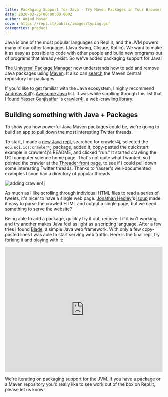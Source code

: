 ```yaml
---
title: Packaging Support for Java - Try Maven Packages in Your Browser
date: 2020-03-25T00:00:00.000Z
author: Amjad Masad
cover: https://repl.it/public/images/typing.gif
categories: product
---
```


Java is one of the most popular languages on Repl.it, and the JVM powers many of our other languages (Java Swing, Clojure, Kotlin). We want to make it as easy as possible to code with other people and build new programs out of programs that already exist. So we've added packaging support for Java!

The [Universal Package Manager](https://github.com/replit/upm) now understands how to add and remove Java packages using [Maven](https://maven.apache.org/). It also can [search](https://search.maven.org/) the Maven central repository for packages.

If you'd like to get familiar with the Java ecosystem, I highly recommend [Andreas Kull](https://chrysanthium.com/about)'s [Awesome Java](https://github.com/akullpp/awesome-java) list. It was while scrolling through this list that I found [Yasser Ganjisaffar
](https://github.com/yasserg)'s [crawler4j](https://github.com/yasserg/crawler4j), a web-crawling library.

## Building something with Java + Packages

To show you how powerful Java Maven packages could be, we're going to build an app to pull down the most interesting Twitter threads. 

To start, I made a [new Java repl](https://repl.it/languages/java), searched for crawler4j, selected the `edu.uci.ics:crawler4j` package, added it, copy-pasted the quickstart example in crawler4j's README, and clicked "run." It started crawling the UCI computer science home page. That's not quite what I wanted, so I pointed the crawler at the [Threader front page](https://threader.app/), to see if I could pull down some interesting Twitter threads. Thanks to Yasser's well-documented examples I soon had a directory of popular threads.

![adding crawler4j](images/maven/add-crawler4j.gif)

As much as I like scrolling through individual HTML files to read a series of tweets, it's nicer to have a single web page. [Jonathan Hedley](https://jhy.io/)'s [jsoup](https://jsoup.org/) made it easy to parse the crawled HTML and output a single page, but we need something to serve the website?

Being able to add a package, quickly try it out, remove it if it isn't working, and try another makes Java feel as light as a scripting language. After a few tries I found [Blade](https://github.com/lets-blade/blade), a simple Java web framework. With only a few copy-pasted lines I was able to start serving web traffic. Here is the final repl, try forking it and playing with it: 

<iframe height="400px" width="100%" src="https://repl.it/@replthru/threaderthreads?lite=true" scrolling="no" frameborder="no" allowtransparency="true" allowfullscreen="true" sandbox="allow-forms allow-pointer-lock allow-popups allow-same-origin allow-scripts allow-modals"></iframe>

We're iterating on packaging support for the JVM. If you have a package or a Maven repository you'd really like to see work out of the box on Repl.it, please let us know!